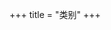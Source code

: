 +++
title = "类别"
+++

<div id="progress-left"></div>
<div id="progress-right"></div>

<link rel="stylesheet" href="../../css/APlayer.min.css">
<script src="../../js/APlayer.min.js"></script>
<script src="../../js/Meting.js"></script>

<meting-js
	server = "netease"
	type = "song"
	id = "33469659"
	fixed= false
	mini= false
	autoplay = false
	preload = 'auto'
	volume = 0.8>
</meting-js>
